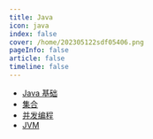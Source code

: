 ```yaml
---
title: Java
icon: java
index: false
cover: /home/202305122sdf05406.png
pageInfo: false
article: false
timeline: false
---
```

- <HopeIcon icon="javabasic"/> [Java 基础](1java)
- <HopeIcon icon="jihe"/> [集合](2collection)
- <HopeIcon icon="juc"/> [并发编程](3juc)
- <HopeIcon icon="jvm"/> [JVM](4jvm)

